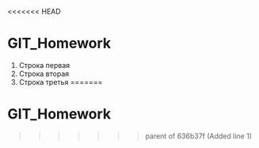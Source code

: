 <<<<<<< HEAD
# GIT_Homework
1. Строка первая
2. Строка вторая
3. Строка третья
=======
# GIT_Homework
>>>>>>> parent of 636b37f (Added line 1)
